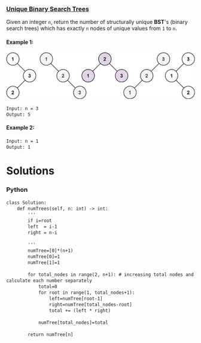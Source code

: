 ### [Unique Binary Search Trees](https://leetcode.com/problems/unique-binary-search-trees/) <br>

Given an integer `n`, return the number of structurally unique **BST**'s (binary search trees) which has exactly `n` nodes of unique values from `1` to `n`.


#### Example 1:
<img src="../../../../../images/uniquebstn3.jpg">

```
Input: n = 3
Output: 5

```

#### Example 2:

```
Input: n = 1
Output: 1

```

# Solutions

### Python
```
class Solution:
    def numTrees(self, n: int) -> int:
        '''        
        if i=root
        left  = i-1
        right = n-i 
        
        '''
        numTree=[0]*(n+1)
        numTree[0]=1
        numTree[1]=1
        
        for total_nodes in range(2, n+1): # increasing total nodes and calculate each number separately
            total=0
            for root in range(1, total_nodes+1):
                left=numTree[root-1]
                right=numTree[total_nodes-root]
                total += (left * right)
                
            numTree[total_nodes]=total
            
        return numTree[n]
```
